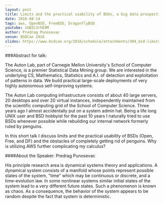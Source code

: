 ```yaml
---
layout: post
title: Limits and the practical usability of BSDs, a big data prospective
date: 2016-08-14
tags: aws, OpenBSD, FreeBSD, DragonflyBSD
youtube: sGBZc3rhE9M
author: Predrag Punosevac
venue: BSDCan 2016
slides: https://www.bsdcan.org/2016/schedule/attachments/384_bsd-limits.pdf
---
```


###Abstract for talk:

The Auton Lab, part of Carnegie Mellon University's School of Computer Science, is a premier Statistical Data Mining group. We are interested in the underlying CS, Mathematics, Statistics and A.I. of detection and exploitation of patterns in data. We build practical large-scale deployments of very highly autonomous self-improving systems.

The Auton Lab computing infrastructure consists of about 40 large servers, 20 desktops and over 20 virtual instances, independently maintained from the scientific computing grid of the School of Computer Science. Three years ago I almost accidentally put on a system admin hat. Being a life long UNIX user and BSD hobbyist for the past 10 years I naturally tried to use BSDs whenever possible while rebuilding our internal network formerly ruled by penguins.

In this short talk I discuss limits and the practical usability of BSDs (Open, Free, and DF) and the obstacles of completely getting rid of penguins. Why is utilizing AWS further complicating my calculus?

####About the Speaker: Predrag Punosevac

His principle research area is dynamical systems theory and applications. A dynamical system consists of a manifold whose points represent possible states of the system, "time" which may be continuous or discrete, and a time-evolution law.
In some nonlinear systems similar initial states of the system lead to a very different future states. Such a phenomenon is known as chaos. As a consequence, the behavior of the system appears to be random despite the fact that system is deterministic.
